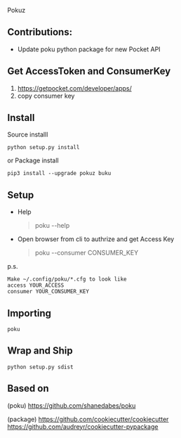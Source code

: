 Pokuz

## Contributions:

* Update poku python package for new Pocket API

## Get AccessToken and ConsumerKey
1. https://getpocket.com/developer/apps/
2. copy consumer key

## Install

Source installl

    python setup.py install

or Package install

    pip3 install --upgrade pokuz buku

## Setup

- Help
    >poku --help

- Open browser from cli to authrize and get Access Key

    > poku --consumer CONSUMER_KEY

p.s.
    
    Make ~/.config/poku/*.cfg to look like
    access YOUR_ACCESS
    consumer YOUR_CONSUMER_KEY

## Importing

    poku

## Wrap and Ship

    python setup.py sdist

## Based on 

(poku)
https://github.com/shanedabes/poku

(package)
https://github.com/cookiecutter/cookiecutter
https://github.com/audreyr/cookiecutter-pypackage